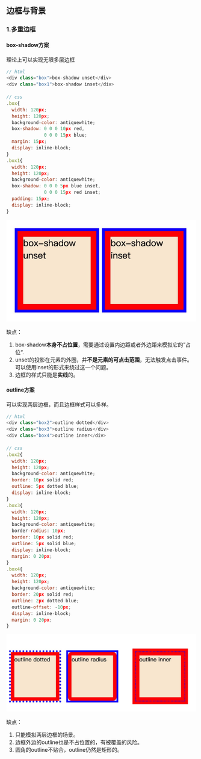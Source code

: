 ## 边框与背景

### 1.多重边框
#### box-shadow方案
理论上可以实现无限多层边框
```js
// html
<div class="box">box-shadow unset</div>
<div class="box1">box-shadow inset</div>

// css
.box{
  width: 120px;
  height: 120px;
  background-color: antiquewhite;
  box-shadow: 0 0 0 10px red,
              0 0 0 15px blue;
  margin: 15px;
  display: inline-block;
}
.box1{
  width: 120px;
  height: 120px;
  background-color: antiquewhite;
  box-shadow: 0 0 0 5px blue inset,
              0 0 0 15px red inset;
  padding: 15px;
  display: inline-block;
}
```
![boxShadow.png](./images/boxShadow.jpg)

缺点：
1. box-shadow**本身不占位置**，需要通过设置内边距或者外边距来模拟它的”占位“.
2. unset的投影在元素的外圈，并**不是元素的可点击范围**，无法触发点击事件。可以使用inset的形式来绕过这一个问题。
3. 边框的样式只能是**实线**的。

#### outline方案
可以实现两层边框，而且边框样式可以多样。
```js
// html
<div class="box2">outline dotted</div>
<div class="box3">outline radius</div>
<div class="box4">outline inner</div>

// css
.box2{
  width: 120px;
  height: 120px;
  background-color: antiquewhite;
  border: 10px solid red;
  outline: 5px dotted blue;
  display: inline-block;
}
.box3{
  width: 120px;
  height: 120px;
  background-color: antiquewhite;
  border-radius: 10px;
  border: 10px solid red;
  outline: 5px solid blue;
  display: inline-block;
  margin: 0 20px;
}
.box4{
  width: 120px;
  height: 120px;
  background-color: antiquewhite;
  border: 20px solid red;
  outline: 2px dotted blue;
  outline-offset: -10px;
  display: inline-block;
  margin: 0 20px;
}
```  
![outline.jpg](./images/outline.jpg)

缺点：
1. 只能模拟两层边框的场景。
2. 边框外边的outline也是不占位置的，有被覆盖的风险。
3. 圆角的outline不贴合，outline仍然是矩形的。






